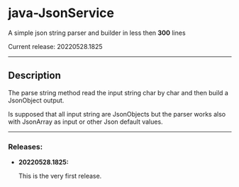 # java-JsonService
A simple json string parser and builder in less then **300** lines

Current release: 20220528.1825

---
## Description

The parse string method read the input string char by char and then build a JsonObject output.

Is supposed that all input string are JsonObjects but the parser works also with JsonArray as input or other Json default values.

---
### Releases:

- **20220528.1825:**

    This is the very first release.

